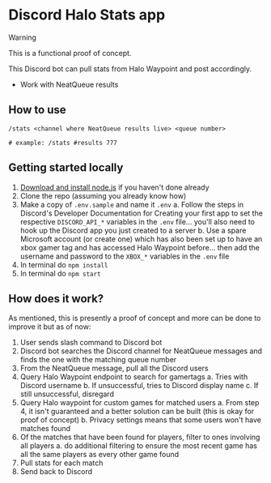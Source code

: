 # Discord Halo Stats app

> [!WARNING]  
> This is a functional proof of concept.

This Discord bot can pull stats from Halo Waypoint and post accordingly.

- Work with NeatQueue results

## How to use

```
/stats <channel where NeatQueue results live> <queue number>

# example: /stats #results 777
```

## Getting started locally

1. [Download and install node.js](https://nodejs.org/en/download/package-manager) if you haven't done already
2. Clone the repo (assuming you already know how)
3. Make a copy of `.env.sample` and name it `.env`
   a. Follow the steps in Discord's Developer Documentation for Creating your first app to set the respective `DISCORD_API_*` variables in the `.env` file... you'll also need to hook up the Discord app you just created to a server
   b. Use a spare Microsoft account (or create one) which has also been set up to have an xbox gamer tag and has accessed Halo Waypoint before... then add the username and password to the `XBOX_*` variables in the `.env` file
4. In terminal do `npm install`
5. In terminal do `npm start`

## How does it work?

As mentioned, this is presently a proof of concept and more can be done to improve it but as of now:

1. User sends slash command to Discord bot
2. Discord bot searches the Discord channel for NeatQueue messages and finds the one with the matching queue number
3. From the NeatQueue message, pull all the Discord users
4. Query Halo Waypoint endpoint to search for gamertags
   a. Tries with Discord username
   b. If unsuccessful, tries to Discord display name
   c. If still unsuccessful, disregard
5. Query Halo waypoint for custom games for matched users
   a. From step 4, it isn't guaranteed and a better solution can be built (this is okay for proof of concept)
   b. Privacy settings means that some users won't have matches found
6. Of the matches that have been found for players, filter to ones involving all players
   a. do additional filtering to ensure the most recent game has all the same players as every other game found
7. Pull stats for each match
8. Send back to Discord
